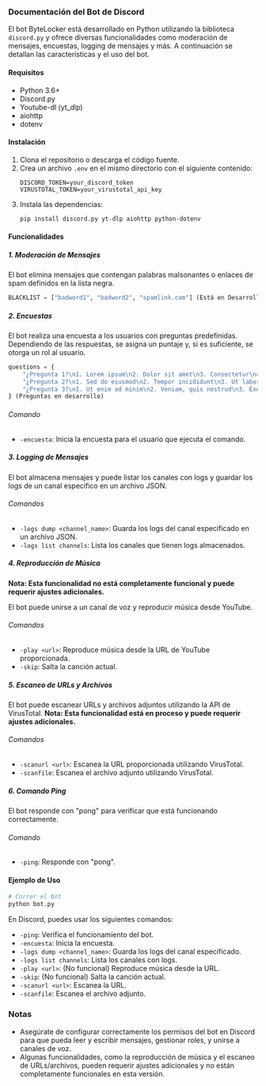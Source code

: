 ### Documentación del Bot de Discord

El bot ByteLocker está desarrollado en Python utilizando la biblioteca `discord.py` y ofrece diversas funcionalidades como moderación de mensajes, encuestas, logging de mensajes y más. A continuación se detallan las características y el uso del bot.

#### Requisitos

- Python 3.6+
- Discord.py
- Youtube-dl (yt_dlp)
- aiohttp
- dotenv

#### Instalación

1. Clona el repositorio o descarga el código fuente.
2. Crea un archivo `.env` en el mismo directorio con el siguiente contenido:
   ```env
   DISCORD_TOKEN=your_discord_token
   VIRUSTOTAL_TOKEN=your_virustotal_api_key
   ```
3. Instala las dependencias:
   ```sh
   pip install discord.py yt-dlp aiohttp python-dotenv
   ```

#### Funcionalidades

##### 1. Moderación de Mensajes

El bot elimina mensajes que contengan palabras malsonantes o enlaces de spam definidos en la lista negra.

```python
BLACKLIST = ["badword1", "badword2", "spamlink.com"] (Está en Desarrollo)
```

##### 2. Encuestas

El bot realiza una encuesta a los usuarios con preguntas predefinidas. Dependiendo de las respuestas, se asigna un puntaje y, si es suficiente, se otorga un rol al usuario.

```python
questions = {
    "¿Pregunta 1?\n1. Lorem ipsum\n2. Dolor sit amet\n3. Consectetur\n4. Adipiscing elit": (2, 20),
    "¿Pregunta 2?\n1. Sed do eiusmod\n2. Tempor incididunt\n3. Ut labore et dolore\n4. Magna aliqua": (2, 30),
    "¿Pregunta 3?\n1. Ut enim ad minim\n2. Veniam, quis nostrud\n3. Exercitation ullamco\n4. Laboris nisi": (2, 25),
} (Preguntas en desarrollo)
```

###### Comando

- `-encuesta`: Inicia la encuesta para el usuario que ejecuta el comando.

##### 3. Logging de Mensajes

El bot almacena mensajes y puede listar los canales con logs y guardar los logs de un canal específico en un archivo JSON.

###### Comandos

- `-logs dump <channel_name>`: Guarda los logs del canal especificado en un archivo JSON.
- `-logs list channels`: Lista los canales que tienen logs almacenados.

##### 4. Reproducción de Música

**Nota: Esta funcionalidad no está completamente funcional y puede requerir ajustes adicionales.**

El bot puede unirse a un canal de voz y reproducir música desde YouTube.

###### Comandos

- `-play <url>`: Reproduce música desde la URL de YouTube proporcionada.
- `-skip`: Salta la canción actual.

##### 5. Escaneo de URLs y Archivos

El bot puede escanear URLs y archivos adjuntos utilizando la API de VirusTotal. **Nota: Esta funcionalidad está en proceso y puede requerir ajustes adicionales.**

###### Comandos

- `-scanurl <url>`: Escanea la URL proporcionada utilizando VirusTotal.
- `-scanfile`: Escanea el archivo adjunto utilizando VirusTotal.

##### 6. Comando Ping

El bot responde con "pong" para verificar que está funcionando correctamente.

###### Comando

- `-ping`: Responde con "pong".

#### Ejemplo de Uso

```sh
# Correr el bot
python bot.py
```

En Discord, puedes usar los siguientes comandos:

- `-ping`: Verifica el funcionamiento del bot.
- `-encuesta`: Inicia la encuesta.
- `-logs dump <channel_name>`: Guarda los logs del canal especificado.
- `-logs list channels`: Lista los canales con logs.
- `-play <url>`: (No funcional) Reproduce música desde la URL.
- `-skip`: (No funcional) Salta la canción actual.
- `-scanurl <url>`: Escanea la URL.
- `-scanfile`: Escanea el archivo adjunto.

### Notas

- Asegúrate de configurar correctamente los permisos del bot en Discord para que pueda leer y escribir mensajes, gestionar roles, y unirse a canales de voz.
- Algunas funcionalidades, como la reproducción de música y el escaneo de URLs/archivos, pueden requerir ajustes adicionales y no están completamente funcionales en esta versión.
